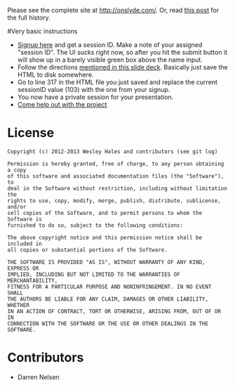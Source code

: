 Please see the complete site at <http://onslyde.com/>. Or, read [this post](http://wesleyhales.com/blog/2013/02/25/How-Collective-Wisdom-Shapes-a-Talk/) for the full history.

#Very basic instructions
<ul>
<li><a href="http://onslyde.com" target="_blank">Signup here</a> and get a session ID. Make a note of your assigned "session ID". The UI sucks right now, so after you hit the submit button it will show up in a barely visible green box above the name input.</li>
<li>Follow the directions <a href="http://onslyde.com/example-deck.html" target="_blank">mentioned in this slide deck</a>. Basically just save the HTML to disk somewhere.</li>
<li>Go to line 317 in the HTML file you just saved and replace the current sessionID value (103) with the one from your signup.</li>
<li>You now have a private session for your presentation.</li>
<li><a href="https://github.com/wesleyhales/onslyde">Come help out with the project</a></li>
</ul>

# License

    Copyright (c) 2012-2013 Wesley Hales and contributors (see git log)

    Permission is hereby granted, free of charge, to any person obtaining a copy
    of this software and associated documentation files (the "Software"), to
    deal in the Software without restriction, including without limitation the
    rights to use, copy, modify, merge, publish, distribute, sublicense, and/or
    sell copies of the Software, and to permit persons to whom the Software is
    furnished to do so, subject to the following conditions:
      
    The above copyright notice and this permission notice shall be included in
    all copies or substantial portions of the Software.
       
    THE SOFTWARE IS PROVIDED "AS IS", WITHOUT WARRANTY OF ANY KIND, EXPRESS OR
    IMPLIED, INCLUDING BUT NOT LIMITED TO THE WARRANTIES OF MERCHANTABILITY,
    FITNESS FOR A PARTICULAR PURPOSE AND NONINFRINGEMENT. IN NO EVENT SHALL
    THE AUTHORS BE LIABLE FOR ANY CLAIM, DAMAGES OR OTHER LIABILITY, WHETHER 
    IN AN ACTION OF CONTRACT, TORT OR OTHERWISE, ARISING FROM, OUT OF OR IN
    CONNECTION WITH THE SOFTWARE OR THE USE OR OTHER DEALINGS IN THE SOFTWARE.

# Contributors

* Darren Nelsen 
